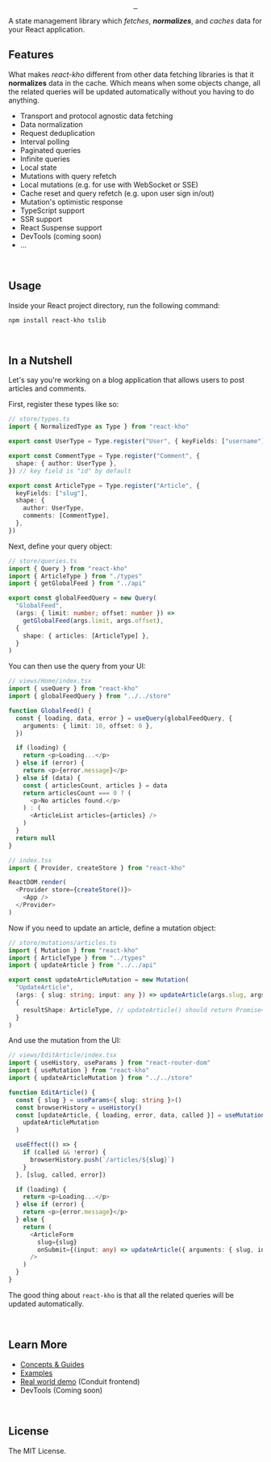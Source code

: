 <p align="center">
  <a aria-label="NPM version" href="https://www.npmjs.com/package/react-kho">
    <img alt="" src="https://badgen.net/npm/v/react-kho">
  </a>
  <a aria-label="Package size" href="https://bundlephobia.com/result?p=react-kho">
    <img alt="" src="https://badgen.net/bundlephobia/minzip/react-kho">
  </a>
  <a aria-label="License" href="https://github.com/phongnn/react-kho/blob/master/LICENSE">
    <img alt="" src="https://badgen.net/npm/license/react-kho">
  </a>
</p>

A state management library which _fetches_, **_normalizes_**, and _caches_ data for your React application.

## Features

What makes _react-kho_ different from other data fetching libraries is that it **normalizes** data in the cache. Which means when some objects change, all the related queries will be updated automatically without you having to do anything.

- Transport and protocol agnostic data fetching
- Data normalization
- Request deduplication
- Interval polling
- Paginated queries
- Infinite queries
- Local state
- Mutations with query refetch
- Local mutations (e.g. for use with WebSocket or SSE)
- Cache reset and query refetch (e.g. upon user sign in/out)
- Mutation's optimistic response
- TypeScript support
- SSR support
- React Suspense support
- DevTools (coming soon)
- ...

<br/>

## Usage

Inside your React project directory, run the following command:

```
npm install react-kho tslib
```

<br/>

## In a Nutshell

Let's say you're working on a blog application that allows users to post articles and comments.

First, register these types like so:

```typescript
// store/types.ts
import { NormalizedType as Type } from "react-kho"

export const UserType = Type.register("User", { keyFields: ["username"] })

export const CommentType = Type.register("Comment", {
  shape: { author: UserType },
}) // key field is "id" by default

export const ArticleType = Type.register("Article", {
  keyFields: ["slug"],
  shape: {
    author: UserType,
    comments: [CommentType],
  },
})
```

Next, define your query object:

```typescript
// store/queries.ts
import { Query } from "react-kho"
import { ArticleType } from "./types"
import { getGlobalFeed } from "../api"

export const globalFeedQuery = new Query(
  "GlobalFeed",
  (args: { limit: number; offset: number }) =>
    getGlobalFeed(args.limit, args.offset),
  {
    shape: { articles: [ArticleType] },
  }
)
```

You can then use the query from your UI:

```typescript
// views/Home/index.tsx
import { useQuery } from "react-kho"
import { globalFeedQuery } from "../../store"

function GlobalFeed() {
  const { loading, data, error } = useQuery(globalFeedQuery, {
    arguments: { limit: 10, offset: 0 },
  })

  if (loading) {
    return <p>Loading...</p>
  } else if (error) {
    return <p>{error.message}</p>
  } else if (data) {
    const { articlesCount, articles } = data
    return articlesCount === 0 ? (
      <p>No articles found.</p>
    ) : (
      <ArticleList articles={articles} />
    )
  }
  return null
}
```

```typescript
// index.tsx
import { Provider, createStore } from "react-kho"

ReactDOM.render(
  <Provider store={createStore()}>
    <App />
  </Provider>
)
```

Now if you need to update an article, define a mutation object:

```typescript
// store/mutations/articles.ts
import { Mutation } from "react-kho"
import { ArticleType } from "../types"
import { updateArticle } from "../../api"

export const updateArticleMutation = new Mutation(
  "UpdateArticle",
  (args: { slug: string; input: any }) => updateArticle(args.slug, args.input),
  {
    resultShape: ArticleType, // updateArticle() should return Promise<Article>
  }
)
```

And use the mutation from the UI:

```typescript
// views/EditArticle/index.tsx
import { useHistory, useParams } from "react-router-dom"
import { useMutation } from "react-kho"
import { updateArticleMutation } from "../../store"

function EditArticle() {
  const { slug } = useParams<{ slug: string }>()
  const browserHistory = useHistory()
  const [updateArticle, { loading, error, data, called }] = useMutation(
    updateArticleMutation
  )

  useEffect(() => {
    if (called && !error) {
      browserHistory.push(`/articles/${slug}`)
    }
  }, [slug, called, error])

  if (loading) {
    return <p>Loading...</p>
  } else if (error) {
    return <p>{error.message}</p>
  } else {
    return (
      <ArticleForm
        slug={slug}
        onSubmit={(input: any) => updateArticle({ arguments: { slug, input } })}
      />
    )
  }
}
```

The good thing about `react-kho` is that all the related queries will be updated automatically.

<br/>

## Learn More

- [Concepts & Guides](docs#concepts-guides)
- [Examples](docs#examples)
- [Real world demo](https://github.com/phongnn/react-kho-realworld-demo) (Conduit frontend)
- DevTools (Coming soon)

<br/>

## License

The MIT License.

